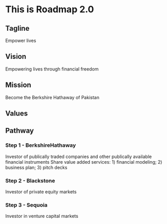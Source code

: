 # This is Roadmap 2.0
## Tagline
Empower lives
## Vision
Empowering lives through financial freedom 
## Mission
Become the Berkshire Hathaway of Pakistan
## Values
## Pathway
### Step 1 - BerkshireHathaway
Investor of publically traded companies and other publically available financial instruments
Share value added services: 1) financial modeling; 2) business plan; 3) pitch decks
### Step 2 - Blackstone
Investor of private equity markets
### Step 3 - Sequoia
Investor in venture capital markets
